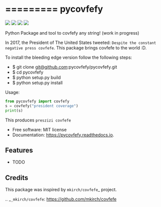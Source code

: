 =========
pycovfefy
=========

[<img src="https://img.shields.io/pypi/v/pycovfefy.svg">](https://pypi.python.org/pypi/pycovfefy)
[<img src="https://img.shields.io/travis/pycovfefy/pycovfefy.svg">](https://travis-ci.org/pycovfefy/pycovfefy)
[<img src="https://readthedocs.org/projects/pycovfefy/badge/?version=latest">](https://pycovfefy.readthedocs.io/en/latest/?badge=latest)
[<img src="https://pyup.io/repos/github/pycovfefy/pycovfefy/shield.svg">](https://pyup.io/repos/github/pycovfefy/pycovfefy/)


Python Package and tool to covfefy any string! (work in progress)

In 2017, the President of The United States tweeted: `Despite the constant negative press covfefe`. This package brings covfefe to the world :D.

To install the bleeding edge version follow the following steps:

- $ git clone git@github.com:pycovfefy/pycovfefy.git
- $ cd pycovfefy
- $ python setup.py build
- $ python setup.py install


Usage:
```python
from pycovfefy import covfefy
s = covfefy("president coverage")
print(s)
```

This produces `preszizi covfefe`


* Free software: MIT license
* Documentation: https://pycovfefy.readthedocs.io.


Features
--------

* TODO

Credits
-------

This package was inspired by `mkirch/covfefe`_ project.

.. _`_mkirch/covfefe`: https://github.com/mkirch/covfefe

